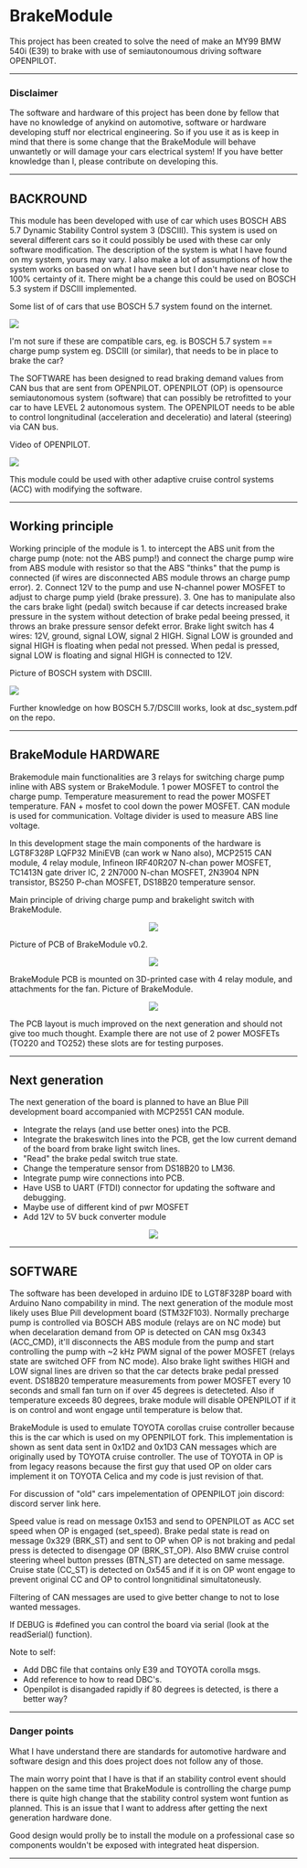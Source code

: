 # BrakeModule

This project has been created to solve the need of make an MY99 BMW 540i (E39) to brake with use of semiautonoumous driving software OPENPILOT.

---

### Disclaimer

The software and hardware of this project has been done by fellow that have no knowledge of anykind on automotive, software or hardware developing stuff nor electrical engineering. So if you use it as is keep in mind that there is some change that the BrakeModule will behave unwantetly or will damage your cars electrical system!
If you have better knowledge than I, please contribute on developing this.

---

## BACKROUND

This module has been developed with use of car which uses BOSCH ABS 5.7 Dynamic Stability Control system 3 (DSCIII). This system is used on several different cars so it could possibly be used with these car only software modification. The description of the system is what I have found on my system, yours may vary. I also make a lot of assumptions of how the system works on based on what I have seen but I don't have near close to 100% certainty of it. There might be a change this could be used on BOSCH 5.3 system if DSCIII implemented.

Some list of of cars that use BOSCH 5.7 system found on the internet.

<p align="left">
  <img src="Pics/Bosch57cars.PNG?raw=true">
</p>

I'm not sure if these are compatible cars, eg. is BOSCH 5.7 system == charge pump system eg. DSCIII (or similar), that needs to be in place to brake the car?

The SOFTWARE has been designed to read braking demand values from CAN bus that are sent from OPENPILOT. OPENPILOT (OP) is opensource semiautonomous system (software) that can possibly be retrofitted to your car to have LEVEL 2 autonomous system. The OPENPILOT needs to be able to control longnitudinal (acceleration and deceleratio) and lateral (steering) via CAN bus. 

Video of OPENPILOT.

[![](https://img.youtube.com/vi/NmBfgOanCyk/0.jpg)](https://youtu.be/NmBfgOanCyk)

This module could be used with other adaptive cruise control systems (ACC) with modifying the software.

---

## Working principle

Working principle of the module is 1. to intercept the ABS unit from the charge pump (note: not the ABS pump!) and connect the charge pump wire from ABS module with resistor so that the ABS "thinks" that the pump is connected (if wires are disconnected ABS module throws an charge pump error). 2. Connect 12V to the pump and use N-channel power MOSFET to adjust to charge pump yield (brake pressure). 3. One has to manipulate also the cars brake light (pedal) switch because if car detects increased brake pressure in the system without detection of brake pedal beeing pressed, it throws an brake pressure sensor defekt error. Brake light switch has 4 wires: 12V, ground, signal LOW, signal 2 HIGH. Signal LOW is grounded and signal HIGH is floating when pedal not pressed. When pedal is pressed, signal LOW is floating and signal HIGH is connected to 12V.

Picture of BOSCH system with DSCIII.
<p align="left">
  <img src="Pics/DSCIII.PNG?raw=true">
</p>

Further knowledge on how BOSCH 5.7/DSCIII works, look at dsc_system.pdf on the repo.

---

## BrakeModule HARDWARE

Brakemodule main functionalities are 3 relays for switching charge pump inline with ABS system or BrakeModule. 1 power MOSFET to control the charge pump. Temperature measurement to read the power MOSFET temperature. FAN + mosfet to cool down the power MOSFET. CAN module is used for communication. Voltage divider is used to measure ABS line voltage.

In this development stage the main components of the hardware is LGT8F328P LQFP32 MiniEVB (can work w Nano also), MCP2515 CAN module, 4 relay module, Infineon IRF40R207 N-chan power MOSFET, TC1413N gate driver IC, 2 2N7000 N-chan MOSFET, 2N3904 NPN transistor, BS250 P-chan MOSFET, DS18B20 temperature sensor.

Main principle of driving charge pump and brakelight switch with BrakeModule.
<p align="center">
  <img src="Pics/BMmain.PNG?raw=true">
</p>

Picture of PCB of BrakeModule v0.2.
<p align="center">
  <img src="Pics/BM0.2.PNG?raw=true">
</p>

BrakeModule PCB is mounted on 3D-printed case with 4 relay module, and attachments for the fan.
Picture of BrakeModule.
<p align="center">
  <img src="Pics/BM.jpg?raw=true">
</p>

The PCB layout is much improved on the next generation and should not give too much thought. Example there are not use of 2 power MOSFETs (TO220 and TO252) these slots are for testing purposes.

---

## Next generation

The next generation of the board is planned to have an Blue Pill development board accompanied with MCP2551 CAN module. 
- Integrate the relays (and use better ones) into the PCB. 
- Integrate the brakeswitch lines into the PCB, get the low current demand of the board from brake light switch lines.
- "Read" the brake pedal switch true state. 
- Change the temperature sensor from DS18B20 to LM36. 
- Integrate pump wire connections into PCB.
- Have USB to UART (FTDI) connector for updating the software and debugging.
- Maybe use of different kind of pwr MOSFET
- Add 12V to 5V buck converter module

<p align="center">
  <img src="Pics/BM03.PNG?raw=true">
</p>

---

## SOFTWARE

The software has been developed in arduino IDE to LGT8F328P board with Arduino Nano compability in mind. The next generation of the module most likely uses Blue Pill development board (STM32F103). Normally precharge pump is controlled via BOSCH ABS module (relays are on NC mode) but when decelaration demand from OP is detected on CAN msg 0x343 (ACC_CMD), it'll disconnects the ABS module from the pump and start controlling the pump with ~2 kHz PWM signal of the power MOSFET (relays state are switched OFF from NC mode). Also brake light swithes HIGH and LOW signal lines are driven so that the car detects brake pedal pressed event. DS18B20 temperature measurements from power MOSFET every 10 seconds and small fan turn on if over 45 degrees is detecteted. Also if temperature exceeds 80 degrees, brake module will disable OPENPILOT if it is on control and wont engage until temperature is below that.

BrakeModule is used to emulate TOYOTA corollas cruise controller because this is the car which is used on my OPENPILOT fork. This implementation is shown as sent data sent in 0x1D2 and 0x1D3 CAN messages which are originally used by TOYOTA cruise controller. The use of TOYOTA in OP is from legacy reasons because the first guy that used OP on older cars implement it on TOYOTA Celica and my code is just revision of that.

For discussion of "old" cars impelementation of OPENPILOT join discord: discord server link here.

Speed value is read on message 0x153 and send to OPENPILOT as ACC set speed when OP is engaged (set_speed). Brake pedal state is read on message 0x329 (BRK_ST) and sent to OP when OP is not braking and pedal press is detected to disengage OP (BRK_ST_OP). Also BMW cruise control steering wheel button presses (BTN_ST) are detected on same message. Cruise state (CC_ST) is detected on 0x545 and if it is on OP wont engage to prevent original CC and OP to control longnitidinal simultatoneusly.

Filtering of CAN messages are used to give better change to not to lose wanted messages.

If DEBUG is #defined you can control the board via serial (look at the readSerial() function).

Note to self:
- Add DBC file that contains only E39 and TOYOTA corolla msgs.
- Add reference to how to read DBC's.
- Openpilot is disangaded rapidly if 80 degrees is detected, is there a better way?

---

### Danger points
What I have understand there are standards for automotive hardware and software design and this does project does not follow any of those.

The main worry point that I have is that if an stability control event should happen on the same time that BrakeModule is controlling the charge pump there is quite high change that the stability control system wont funtion as planned. This is an issue that I want to address after getting the next generation hardware done.

Good design would prolly be to install the module on a professional case so components wouldn't be exposed with integrated heat dispersion.

---
